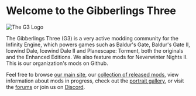 # Welcome to the Gibberlings Three

![The G3 Logo](https://gibberlings3.github.io/Documentation/readmes/style/g3_logo_2018.gif)

The Gibberlings Three (G3) is a very active modding community for the Infinity Engine, which powers games such as Baldur's Gate, Baldur's Gate II, Icewind Dale, 
Icewind Dale II and Planescape: Torment, both the originals and the Enhanced Editions. We also feature mods for Neverwinter Nights II. This is our organization's
mods on Github. 

Feel free to browse [our main site](https://www.gibberlings3.net/), our [collection of released mods](https://www.gibberlings3.net/files/categories/), view information about mods in progress, 
check out the [portrait gallery](https://www.gibberlings3.net/gallery/category/1-portrait-packs/), or visit the [forums](https://www.gibberlings3.net/forums)
or join us on [Discord](https://discord.gg/yTzjMTb).
